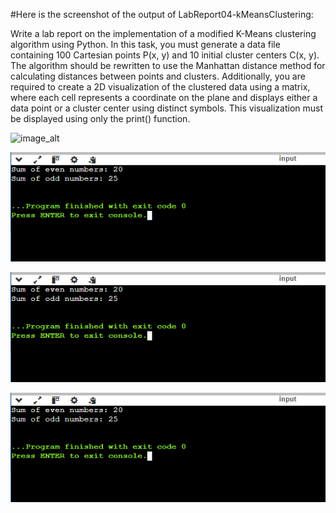 #Here is the screenshot of the output of LabReport04-kMeansClustering:

Write a lab report on the implementation of a modified K-Means clustering algorithm using Python. In this task, you must generate a data file containing 100 Cartesian points P(x, y) and 10 initial cluster centers C(x, y). The algorithm should be rewritten to use the Manhattan distance method for calculating distances between points and clusters. Additionally, you are required to create a 2D visualization of the clustered data using a matrix, where each cell represents a coordinate on the plane and displays either a data point or a cluster center using distinct symbols. This visualization must be displayed using only the print() function.

![image_alt]([https://github.com/ZakariaHossainCSE/Artificial-Intelligence-Lab/blob/97602b1b02c5b2e61fd7558ec4acaec2b942ff6e/Even_Odd.png](https://github.com/ZakariaHossainCSE/Artificial-Intelligence-Lab/blob/9c95c6968b6cfb8723504f880f647e87472cdd4c/LabReport04-kMeansClustering/LabReport04-kMeansClustering1.JPG))

![image_alt](https://github.com/ZakariaHossainCSE/Artificial-Intelligence-Lab/blob/97602b1b02c5b2e61fd7558ec4acaec2b942ff6e/Even_Odd.png)

![image_alt](https://github.com/ZakariaHossainCSE/Artificial-Intelligence-Lab/blob/97602b1b02c5b2e61fd7558ec4acaec2b942ff6e/Even_Odd.png)

![image_alt](https://github.com/ZakariaHossainCSE/Artificial-Intelligence-Lab/blob/97602b1b02c5b2e61fd7558ec4acaec2b942ff6e/Even_Odd.png)



